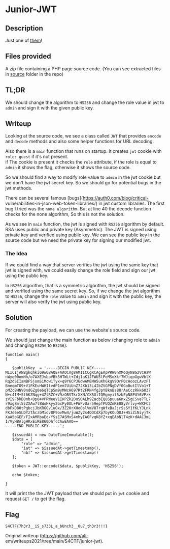 # Junior-JWT

## Description

Just one of [them](http://junior-jwt.peykar.io)!

## Files provided

A zip file containing a PHP page source code. (You can see extracted files in
[source](source/) folder in the repo)

## TL;DR

We should change the algorithm to `HS256` and change the role value in jwt to
`admin` and sign it with the given public key.

## Writeup

Looking at the source code, we see a class called `JWT` that provides `encode`
and `decode` methods and also some helper functions for URL decoding.

Also there is a `main` function that runs on startup. It creates `jwt` cookie
with `role: guest` if it's not present.  
if The cookie is present it checks the `role` attribute, if the role is equal
to `admin` it shows the flag, otherwise it shows the source code.

So we should find a way to modify role value to `admin` in the jwt cookie but
we don't have the jwt secret key. So we should go for potential bugs in the
jwt methods.

There can be several famous [bugs](https://auth0.com/blog/critical-
vulnerabilities-in-json-web-token-libraries/) in jwt custom libraries. The
first bug I tried was the `none algorithm`. But at line 40 the decode function
checks for the none algorithm, So this is not the solution.

As we see in `main` function, the jwt is signed with `RS256` algorithm by
default. RSA uses public and private key (Asymmetric). The JWT is signed using
private key and verified using public key. We can see the public key in the
source code but we need the private key for signing our modified jwt.

### The Idea

If we could find a way that server verifies the jwt using the same key that
jwt is signed with, we could easily change the role field and sign our jwt
using the public key.

In `HS256` algorithm, that is a symmetric algorithm, the jwt should be signed
and verified using the same secret key. So, if we change the jwt algorithm to
`HS256`, change the `role` value to `admin` and sign it with the public key,
the server will also verify the jwt using public key.

## Solution

For creating the payload, we can use the website's source code.

We should just change the main function as below (changing role to `admin` and
changing `RS256` to `HS256`):

```  
function main()  
{

   $publikKey  = '-----BEGIN PUBLIC KEY-----  
MIICIjANBgkqhkiG9w0BAQEFAAOCAg8AMIICCgKCAgEApPRW0nXMoQyN8GzVCHaW  
nWyq00omHh/o7AXEJvbpVBk5HTWLt+Zdj1aK1JFWU5lPeMSoXkf7WJiqoGgwVblX  
Rq2dSIIaNBFSjomS1Mcw1Tyx+q9Y6CPJGdwAMEMH5uKhGkgV9OrFQcHoozLAvzFl  
BneqmTO9+V1FKEuHWHItvdP1em7UiUnZ7JXb13L4IbZVGPNgDVf0GoButIlVo1+T  
pMZcBHNV0ndGZg0e6qTCp5m9yMWcH697Rt2FRN4fgJpYBknBs8UrAeCczRkk6037  
N+c4IM+St6KZNqg+4ZlRZC+V9zOBSTkrXXN/CXRUiIQMgmyit5zbEpN8PUY6VPzk  
zVI9FbkB0nb+Dp04VPRWeeV1IKPZk2DuSOALh9ZacbEQ8Spuua6nxZ5gCSve7TL7  
r9xg8ml5zZXAw7l8WoHkyy2ocPy0OL+PWFvUar59epfPUQZmRE08yVrlvy+WXFC2  
dbFxD80tPgbcjJbKRGGv1uOx/3Z2HrXHoOslVmV87rgWfxBaJjrSsSY1fKLYJLnk  
FKJd6eSLDYzTAczbMiov8F9ovMw4/juWZy2s4QOCdXp7byKOuQUJ+HSiZiNiyjTk  
XaA5oGEF/FIxAMRbaEd/YSsE7ASMxS4mhyIAGFvqK8YZ+xqEAbNlT4zK+dAAC3mL  
I/VyHBAlgHRxEiRE860DhfcCAwEAAQ==  
-----END PUBLIC KEY-----';

   $issuedAt = new DateTimeImmutable();  
   $data = [  
       "role" => "admin",  
       "iat" => $issuedAt->getTimestamp(),  
       "nbf" => $issuedAt->getTimestamp()  
   ];

   $token = JWT::encode($data, $publikKey, 'HS256');

   echo $token;

}

```

It will print the the JWT payload that we should put in `jwt` cookie and
request `GET /` to get the flag.

## Flag

`S4CTF{7h3r3__iS_s733L_a_bUnch3__0u7_th3r3!!!}`  

Original writeup (https://github.com/ali-
em/writeups2021/tree/main/S4CTF/junior-jwt).